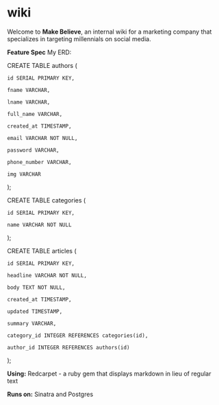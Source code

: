 # wiki

Welcome to **Make Believe**, an internal wiki for a marketing company that specializes in targeting millennials on social media. 

**Feature Spec**
My ERD: 

CREATE TABLE authors (

	id SERIAL PRIMARY KEY, 

	fname VARCHAR, 

	lname VARCHAR, 

	full_name VARCHAR, 

	created_at TIMESTAMP, 

	email VARCHAR NOT NULL, 

	password VARCHAR, 

	phone_number VARCHAR, 

	img VARCHAR

); 

CREATE TABLE categories (

	id SERIAL PRIMARY KEY, 

	name VARCHAR NOT NULL
	
); 

CREATE TABLE articles (

	id SERIAL PRIMARY KEY, 

	headline VARCHAR NOT NULL, 

	body TEXT NOT NULL, 

	created_at TIMESTAMP, 

	updated TIMESTAMP, 

	summary VARCHAR, 

	category_id INTEGER REFERENCES categories(id),

	author_id INTEGER REFERENCES authors(id)

); 

**Using:**
Redcarpet - a ruby gem that displays markdown in lieu of regular text

**Runs on:**
Sinatra and Postgres